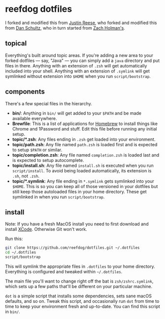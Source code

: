 # reefdog dotfiles

I forked and modified this from [Justin Reese](https://github.com/reefdog/dotfils),
who forked and modified this from [Dan Schultz](https://github.com/slifty/dotfiles),
who in turn started from [Zach Holman's](https://github.com/holman/dotfiles).

## topical

Everything's built around topic areas. If you're adding a new area to your forked dotfiles — say,
"Java" — you can simply add a `java` directory and put files in there. Anything with an extension
of `.zsh` will get automatically included into your shell. Anything with an extension of `.symlink`
will get symlinked without extension into `$HOME` when you run `script/bootstrap`.

## components

There's a few special files in the hierarchy.

- **bin/**: Anything in `bin/` will get added to your `$PATH` and be made available everywhere.
- **Brewfile**: This is a list of applications for [Homebrew](https://brew.sh/) to install things
  like Chrome and 1Password and stuff. Edit this file before running any initial setup.
- **topic/\*.zsh**: Any files ending in `.zsh` get loaded into your environment.
- **topic/path.zsh**: Any file named `path.zsh` is loaded first and is expected to setup `$PATH` or
  similar.
- **topic/completion.zsh**: Any file named `completion.zsh` is loaded last and is expected to setup
  autocomplete.
- **topic/install.sh**: Any file named `install.sh` is executed when you run `script/install`. To
  avoid being loaded automatically, its extension is `.sh`, not `.zsh`.
- **topic/\*.symlink**: Any file ending in `*.symlink` gets symlinked into your `$HOME`. This is so
  you can keep all of those versioned in your dotfiles but still keep those autoloaded files in
  your home directory. These get symlinked in when you run `script/bootstrap`.

## install

Note: If you have a fresh MacOS install you need to first download 
and install [XCode](https://apps.apple.com/us/app/xcode/id497799835?mt=12). Otherwise Git won't work.

Run this:

```sh
git clone https://github.com/reefdog/dotfiles.git ~/.dotfiles
cd ~/.dotfiles
script/bootstrap
```

This will symlink the appropriate files in `.dotfiles` to your home directory. Everything is
configured and tweaked within `~/.dotfiles`.

The main file you'll want to change right off the bat is `zsh/zshrc.symlink`, which sets up a few
paths that'll be different on your particular machine.

`dot` is a simple script that installs some dependencies, sets sane macOS defaults, and so on.
Tweak this script, and occasionally run `dot` from time to time to keep your environment fresh and
up-to-date. You can find this script in `bin/`.
